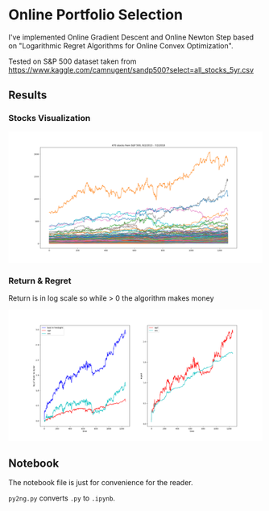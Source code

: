 # Online Portfolio Selection

I've implemented Online Gradient Descent and Online Newton Step based on "Logarithmic Regret Algorithms for Online Convex Optimization".

Tested on S&P 500 dataset taken from https://www.kaggle.com/camnugent/sandp500?select=all_stocks_5yr.csv

## Results

### Stocks Visualization
![](stocks.png)

### Return & Regret

Return is in log scale so while > 0 the algorithm makes money

![](return_regret.png)

## Notebook

The notebook file is just for convenience for the reader.

```py2ng.py``` converts ```.py``` to ```.ipynb```.
